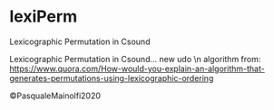 # lexiPerm
Lexicographic Permutation in Csound

Lexicographic Permutation in Csound... new udo \n
algorithm from:
https://www.quora.com/How-would-you-explain-an-algorithm-that-generates-permutations-using-lexicographic-ordering

©PasqualeMainolfi2020
